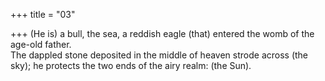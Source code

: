 +++
title = "03"

+++
(He is) a bull, the sea, a reddish eagle (that) entered the womb of the  age-old father.  
The dappled stone deposited in the middle of heaven strode across (the  sky); he protects the two ends of the airy realm: (the Sun). 